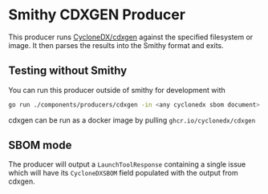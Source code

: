 # Smithy CDXGEN Producer

This producer runs [CycloneDX/cdxgen](https://github.com/CycloneDX/cdxgen)
against the specified filesystem or image.
It then parses the results into the Smithy format and exits.

## Testing without Smithy

You can run this producer outside of smithy for development with

```bash
go run ./components/producers/cdxgen -in <any cyclonedx sbom document> -out ./cdxgen.pb 
```

cdxgen can be run as a docker image by pulling `ghcr.io/cyclonedx/cdxgen`

## SBOM mode

The producer will output a `LaunchToolResponse` containing a single issue which
will have its `CycloneDXSBOM` field populated with the output from cdxgen.
